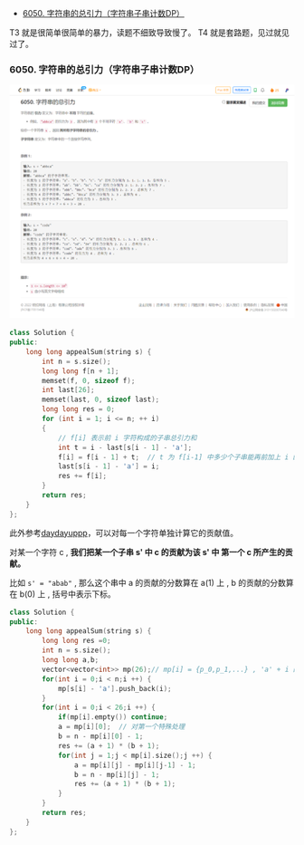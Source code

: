 
<!-- @import "[TOC]" {cmd="toc" depthFrom=1 depthTo=6 orderedList=false} -->

<!-- code_chunk_output -->

- [6050. 字符串的总引力（字符串子串计数DP）](#6050-字符串的总引力字符串子串计数dp)

<!-- /code_chunk_output -->

T3 就是很简单很简单的暴力，读题不细致导致慢了。 T4 就是套路题，见过就见过了。

### 6050. 字符串的总引力（字符串子串计数DP）

![](./images/leetcode-cn.com_contest_weekly-contest-291_problems_total-appeal-of-a-string_.png)

```cpp
class Solution {
public:
    long long appealSum(string s) {
        int n = s.size();
        long long f[n + 1];
        memset(f, 0, sizeof f);
        int last[26];
        memset(last, 0, sizeof last);
        long long res = 0;
        for (int i = 1; i <= n; ++ i)
        {
            // f[i] 表示前 i 字符构成的子串总引力和
            int t = i - last[s[i - 1] - 'a'];
            f[i] = f[i - 1] + t;  // t 为 f[i-1] 中多少个子串能再前加上 i 的引力
            last[s[i - 1] - 'a'] = i;
            res += f[i];
        }
        return res;
    }
};
```

此外参考[daydayuppp](https://leetcode-cn.com/problems/total-appeal-of-a-string/solution/daydayuppp-by-daydayuppp-oow3/)，可以对每一个字符单独计算它的贡献值。

对某一个字符 c , **我们把某一个子串 s' 中 c 的贡献为该 s' 中 第一个 c 所产生的贡献。**

比如 `s' = "abab"` , 那么这个串中 a 的贡献的分数算在 a(1) 上 , b 的贡献的分数算在 b(0) 上 , 括号中表示下标。

```cpp
class Solution {
public:
    long long appealSum(string s) {
        long long res =0;
        int n = s.size();
        long long a,b;
        vector<vector<int>> mp(26);// mp[i] = {p_0,p_1,...} , 'a' + i 的位置的数组
        for(int i = 0;i < n;i ++) {
            mp[s[i] - 'a'].push_back(i);
        }
        for(int i = 0;i < 26;i ++) {
            if(mp[i].empty()) continue;
            a = mp[i][0];  // 对第一个特殊处理
            b = n - mp[i][0] - 1;
            res += (a + 1) * (b + 1);
            for(int j = 1;j < mp[i].size();j ++) {
                a = mp[i][j] - mp[i][j-1] - 1;
                b = n - mp[i][j] - 1;
                res += (a + 1) * (b + 1);
            }
        }
        return res;
    }
};
```
